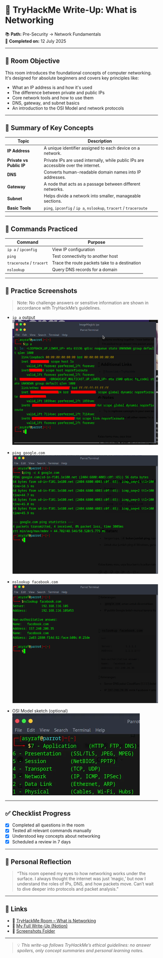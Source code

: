 # 🧠 TryHackMe Write-Up: What is Networking

📚 **Path:** Pre-Security → Network Fundamentals  
📅 **Completed on:** 12 July 2025

---

## 🎯 Room Objective

This room introduces the foundational concepts of computer networking. It's designed for absolute beginners and covers key principles like:

- What an IP address is and how it's used  
- The difference between private and public IPs  
- Core network tools and how to use them  
- DNS, gateway, and subnet basics  
- An introduction to the OSI Model and network protocols

---

## 🧠 Summary of Key Concepts

| Topic               | Description |
|--------------------|-------------|
| **IP Address**      | A unique identifier assigned to each device on a network. |
| **Private vs Public IP** | Private IPs are used internally, while public IPs are accessible over the internet. |
| **DNS**             | Converts human-readable domain names into IP addresses. |
| **Gateway**         | A node that acts as a passage between different networks. |
| **Subnet**          | Helps divide a network into smaller, manageable sections. |
| **Basic Tools**     | `ping`, `ipconfig` / `ip a`, `nslookup`, `tracert` / `traceroute` |

---

## 🔧 Commands Practiced

| Command                | Purpose |
|------------------------|---------|
| `ip a` / `ipconfig`    | View IP configuration |
| `ping`                 | Test connectivity to another host |
| `traceroute` / `tracert` | Trace the route packets take to a destination |
| `nslookup`             | Query DNS records for a domain |

---

## 📸 Practice Screenshots

> Note: No challenge answers or sensitive information are shown in accordance with TryHackMe’s guidelines.

- `ip a` output  
  ![IP Address](screenshots/ipa.png)

- `ping google.com`  
  ![Ping](screenshots/ping-c4googlecom.png)

- `nslookup facebook.com`  
  ![NSLookup](screenshots/nslookupfacebookcom.png)

- OSI Model sketch (optional)  
  ![OSI Model](screenshots/OSI-model.png)

---

## ✅ Checklist Progress

- [x] Completed all questions in the room  
- [x] Tested all relevant commands manually  
- [x] Understood key concepts about networking  
- [x] Scheduled a review in 7 days

---

## 💬 Personal Reflection

> “This room opened my eyes to how networking works under the surface. I always thought the internet was just ‘magic,’ but now I understand the roles of IPs, DNS, and how packets move. Can’t wait to dive deeper into protocols and packet analysis.”

---

## 🔗 Links

- 🔐 [TryHackMe Room – What is Networking](https://tryhackme.com/room/whatisnetworking)  
- 📘 [My Full Write-Up (Notion)](https://www.notion.so/TryHackMe-What-Is-Networking-2301401825208007bb8edcb036fdcd9c?source=copy_link)  
- 📁 [Screenshots Folder](./screenshots)

---

> 💡 *This write-up follows TryHackMe’s ethical guidelines: no answer spoilers, only concept summaries and personal learning notes.*
